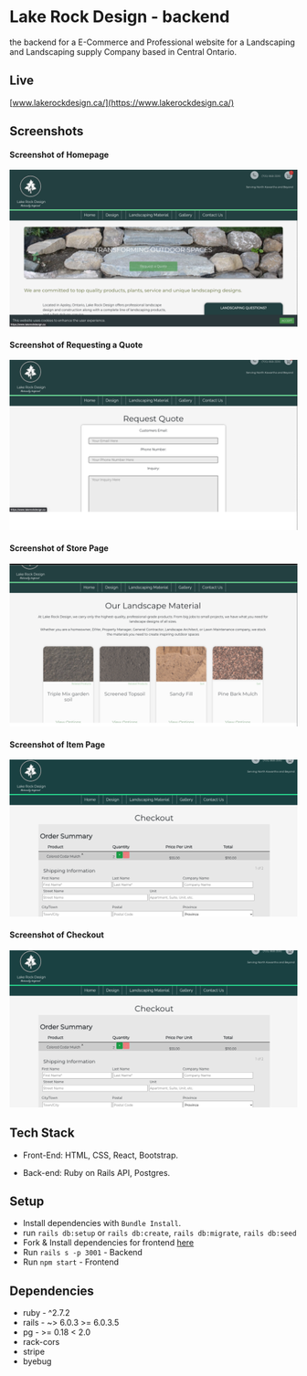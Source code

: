 # Lake Rock Design - backend
the backend for a E-Commerce and Professional website for a Landscaping and Landscaping supply Company based in Central Ontario.
## Live

  [www.lakerockdesign.ca/](https://www.lakerockdesign.ca/)
## Screenshots
#### Screenshot of Homepage
!["Screenshot of Homepage"](docs/homepage.png)
#### Screenshot of Requesting a Quote
!["Screenshot of Requesting a Quote"](docs/request.png)
#### Screenshot of Store Page
!["Screenshot of Item Page"](docs/landscapingstore.png)
#### Screenshot of Item Page
!["Screenshot of Item Page"](docs/checkout.png)
#### Screenshot of Checkout
!["Screenshot of Checkout page"](docs/checkout.png)

## Tech Stack
* Front-End: HTML, CSS, React, Bootstrap.

* Back-end: Ruby on Rails API, Postgres.

<!-- * Testing: Jest, Storybook, and Cypress. -->

## Setup

* Install dependencies with `Bundle Install`.
* run `rails db:setup` or `rails db:create`, `rails db:migrate`, `rails db:seed`
* Fork & Install dependencies for frontend [here](https://github.com/kylemcloughlin/dulder)
* Run `rails s -p 3001` - Backend
* Run `npm start` - Frontend

## Dependencies
  *  ruby -  ^2.7.2
  *  rails - ~> 6.0.3 >= 6.0.3.5
  *  pg - >= 0.18 < 2.0
  *  rack-cors
  *  stripe
  *  byebug


